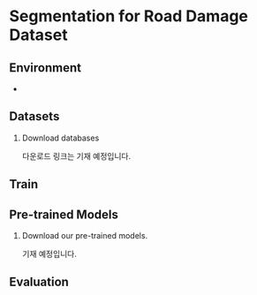 # Segmentation for Road Damage Dataset



## Environment
- ~~~~

## Datasets

1. Download databases

   다운로드 링크는 기재 예정입니다.


## Train


## Pre-trained Models

1. Download our pre-trained models.

   기재 예정입니다.


## Evaluation




